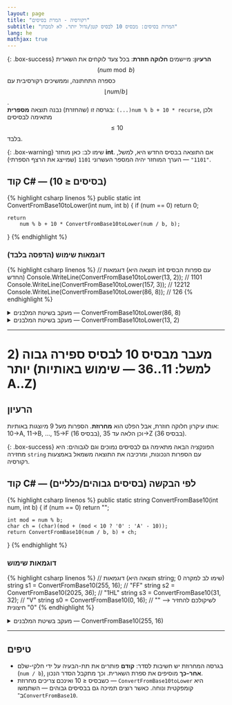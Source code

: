 ```yaml
---
layout: page
title: "רקורסיה - המרת בסיסים"
subtitle: "המרות בסיסים: מבסיס 10 לבסיס קטן/גדול יותר. לא למבחן"
lang: he
mathjax: true
---
```




{: .box-success}
**הרעיון**: מיישמים **חלוקה חוזרת**: בכל צעד לוקחים את השארית $$(num \bmod b)$$ כספרה התחתונה, וממשיכים רקורסיבית עם $$\lfloor num / b \rfloor$$.  
בגרסה זו (שהחזרת) נבנה תוצאה **מספרית**: `(...)num % b + 10 * recurse`, ולכן מתאימה לבסיסים $$≤10$$ בלבד.

{: .box-warning}
שימו לב: כאן מוחזר **int**. אם התוצאה בבסיס החדש היא, למשל, `"1101"` — הערך המוחזר יהיה המספר העשרוני `1101` (שמייצג את הרצף הספרתי).

## קוד C# — (בסיסים ≤ 10)
{% highlight csharp linenos %}
public static int ConvertFromBase10toLower(int num, int b)
{
    if (num == 0)
        return 0;

    return
        num % b + 10 * ConvertFromBase10toLower(num / b, b);
}
{% endhighlight %}

### דוגמאות שימוש (הדפסה בלבד)
{% highlight csharp linenos %}
// דוגמאות (תוצאה היא int עם ספרות הבסיס החדש)
Console.WriteLine(ConvertFromBase10toLower(13, 2)); // 1101
Console.WriteLine(ConvertFromBase10toLower(157, 3)); // 12212
Console.WriteLine(ConvertFromBase10toLower(86, 8)); // 126
{% endhighlight %}


<details markdown="1">
<summary>מעקב בשיטת המלבנים — ConvertFromBase10toLower(86, 8)</summary>

<div class="mermaid">
flowchart TD
X["Convert(86, 8)
(86 == 0? false)
6 + 10 * Convert(10, 8)"] 

--> Y["Convert(10, 8)
(10 == 0? false)
2 + 10 * Convert(1, 8)"]

--> Z["Convert(1, 8)
(1 == 0? false)
1 + 10 * Convert(0, 8)"]

--> W["Convert(0, 8)
(0 == 0? true)
return 0"]

W -.->|return: 0| Z
Z -.->|return: 1 + 10 * 0 = 1| Y
Y -.->|return: 2 + 10 * 1 = 12| X
X -.->|final result: 6 + 10 * 12 = 126| OUT(("126₈"))
</div>

</details>


<details markdown="1">
<summary>מעקב בשיטת המלבנים — ConvertFromBase10toLower(13, 2)</summary>

<div class="mermaid">
flowchart TD
A["Convert(13,2)
(13 == 0? false)
return (13%2=1) + 10*Convert(6,2)"] --> B["Convert(6,2)
(6 == 0? false)
return (6%2=0) + 10*Convert(3,2)"]
B --> C["Convert(3,2)
(3 == 0? false)
return (3%2=1) + 10*Convert(1,2)"]
C --> D["Convert(1,2)
(1 == 0? false)
return (1%2=1) + 10*Convert(0,2)"]
D --> E["Convert(0,2)
(0 == 0? true)
return 0"]

E -.->|"חזרה: 0"| D
D -.->|"חזרה: 1 + 10*0 = 1"| C
C -.->|"חזרה: 1 + 10*1 = 11"| B
B -.->|"חזרה: 0 + 10*11 = 110"| A
A -.->|תוצאה: 1 + 10*110 = 1101| OUT(("Convert(13,2) = 1101"))
</div>

</details>

---

# 2) מעבר **מבסיס 10 לבסיס ספירה גבוה יותר** (למשל: 11..36 — שימוש באותיות A..Z)

## הרעיון
אותו עיקרון חלוקה חוזרת, אבל הפלט הוא **מחרוזת**. הספרות מעל 9 מיוצגות באותיות:  
10→A, 11→B, …, 15→F (בבסיס 16), וכן הלאה עד 35→Z (בבסיס 36).

{: .box-success}
הפונקציה הבאה מתאימה גם לבסיסים נמוכים וגם לגבוהים: היא מחזירה `string` עם הספרות הנכונות, ומרכיבה את התוצאה משמאל באמצעות רקורסיה.


## קוד C# — לפי הבקשה (בסיסים גבוהים/כלליים)
{% highlight csharp linenos %}
public static string ConvertFromBase10(int num, int b)
{
    if (num == 0) 
        return "";

    int mod = num % b;
    char ch = (char)(mod + (mod < 10 ? '0' : 'A' - 10));
    return ConvertFromBase10(num / b, b) + ch;
}
{% endhighlight %}

### דוגמאות שימוש
{% highlight csharp linenos %}
// דוגמאות (תוצאה היא string; שימו לב למקרה 0)
string s1 = ConvertFromBase10(255, 16); // "FF"
string s2 = ConvertFromBase10(2025, 36); // "1HL"
string s3 = ConvertFromBase10(31, 32);   // "V"
string s0 = ConvertFromBase10(0, 16);    // ""  --> לשיקולכם להחזיר "0" חיצונית
{% endhighlight %}

<details markdown="1">
<summary>מעקב בשיטת המלבנים — ConvertFromBase10(255, 16)</summary>

<div class="mermaid">
flowchart TD
X["ConvertFromBase10(255,16)
(255 == 0? false)
mod=255%16=15 → ch='F'
return Convert(15,16) + 'F'"] --> Y["ConvertFromBase10(15,16)
(15 == 0? false)
mod=15%16=15 → ch='F'
return Convert(0,16) + 'F'"]

Y -->|קריאה רקורסיבית| Z["ConvertFromBase10(0,16)
(0 == 0? true)
return ''"]

Z -.->|"חזרה מחרוזת ריקה: ''"| Y

Y -.->|"חזרה: '' + 'F' = 'F'"| X

X -.->|"תוצאה: 'F' + 'F' = 'FF'"| OUT((""FF""))
</div>

</details>

---

## טיפים 
- בגרסה המחרוזת יש חשיבות לסדר: **קודם** פותרים את תת-הבעיה על ידי חלקי-שלם (`num / b`), **אחר-כך** מוסיפים את ספרת השארית. וכך מתקבל הסדר הנכון.
- כשבסיס ≤ 10 ואינכם צריכים מחרוזת — `ConvertFromBase10toLower` היא קומפקטית ונוחה. כאשר רוצים תמיכה גם בבסיסים גבוהים — השתמשו ב־`ConvertFromBase10`.
